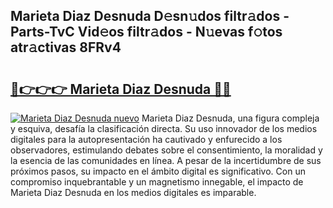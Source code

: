 ## Marieta Diaz Desnuda D𝚎sn𝚞dos filtr𝚊dos - Parts-TvC Vid𝚎os filtr𝚊dos - N𝚞evas f𝚘tos atr𝚊ctivas 8FRv4

# <h2><a href="http://mbc8ih8.tromn.icu/?c=Marieta+Diaz+Desnuda">🔗👉👉👉 Marieta Diaz Desnuda 🔗🔗</a></h2>

[![Marieta Diaz Desnuda nuevo](https://i.imgur.com/pEAQMta.gif)](http://mbc8ih8.tromn.icu/?c=Marieta+Diaz+Desnuda)
Marieta Diaz Desnuda, una figura compleja y esquiva, desafía la clasificación directa. Su uso innovador de los medios digitales para la autopresentación ha cautivado y enfurecido a los observadores, estimulando debates sobre el consentimiento, la moralidad y la esencia de las comunidades en línea. A pesar de la incertidumbre de sus próximos pasos, su impacto en el ámbito digital es significativo. Con un compromiso inquebrantable y un magnetismo innegable, el impacto de Marieta Diaz Desnuda en los medios digitales es imparable.
